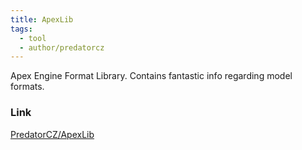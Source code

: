 ```yaml
---
title: ApexLib
tags:
  - tool
  - author/predatorcz
---
```

Apex Engine Format Library. Contains fantastic info regarding model formats.

### Link
[PredatorCZ/ApexLib](https://github.com/PredatorCZ/ApexLib)